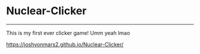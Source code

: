# Nuclear-Clicker
---
This is my first ever clicker game! Umm yeah lmao

https://joshyonmars2.github.io/Nuclear-Clicker/
